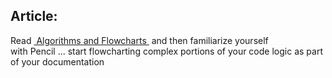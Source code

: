 <h2>Article:</h2>
<p>Read <a href="http://www.academia.edu/7857144/ALGORITHMS_AND_FLOWCHARTS"> Algorithms and Flowcharts </a> and then familiarize yourself with Pencil ... start flowcharting complex portions of your code logic as part of your documentation
</p>